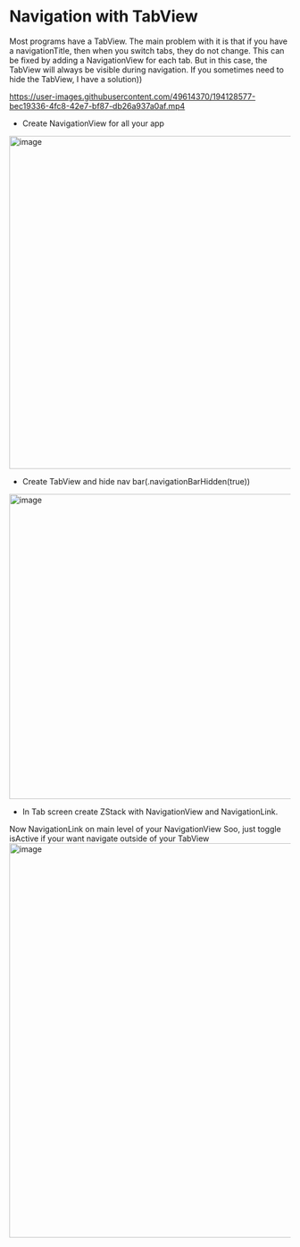 
# Navigation with TabView


Most programs have a TabView. The main problem with it is that if you have a navigationTitle, then when you switch tabs, they do not change.
This can be fixed by adding a NavigationView for each tab. But in this case, the TabView will always be visible during navigation.
If you sometimes need to hide the TabView, I have a solution))


https://user-images.githubusercontent.com/49614370/194128577-bec19336-4fc8-42e7-bf87-db26a937a0af.mp4


- Create NavigationView for all your app
<img width="596" alt="image" src="https://user-images.githubusercontent.com/49614370/194129097-a01dc3a9-35b4-4ad3-888a-8b36e54bfdb2.png">

- Create TabView and hide nav bar(.navigationBarHidden(true))
<img width="546" alt="image" src="https://user-images.githubusercontent.com/49614370/194129248-ea468091-9a0d-4aa9-9215-6f93665af3ec.png">

- In Tab screen create ZStack with NavigationView and NavigationLink.

Now NavigationLink on main level of your NavigationView
Soo, just toggle isActive if your want navigate outside of your TabView
<img width="706" alt="image" src="https://user-images.githubusercontent.com/49614370/194130184-274b545f-4fd5-43ea-a274-41e05384aaef.png">
